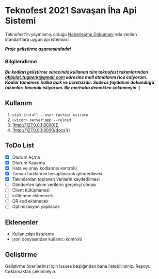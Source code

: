 # Teknofest 2021 Savaşan İha Api Sistemi

Teknofest'in yayınlamış olduğu [Haberleşme Dökümanı](https://teknofest.org/upload/0033aaf090489e512c554d7a565470cb.pdf)'nda verilen standartlara uygun api istemcisi. 

***Proje geliştirme aşamasındadır!***

### Bilgilendirme
***Bu kodları geliştirme sürecinde kullanan tüm teknofest takımlarından [akbulut.tugberk@gmail.com]() adresine mail atmalarını rica ediyorum. Kodlar tamamen halka açık ve ücretsizdir. Sadece faydamın dokunduğu takımları tanımak istiyorum. Bir merhaba demekten çekinmeyin*** :)
## Kullanım

1. `pip3 install --user fastapi uvicorn`
2. `uvicorn server:app --reload`
3. [http://127.0.0.1:8000]()
4. [http://127.0.0.1:8000/docs]()

## ToDo List

- [x] Oturum Açma
- [x] Oturum Kapama
- [x] Hata ve onay kodlarının kontrolü
- [x] Zaman farklarının hesaplanarak gönderilmesi
- [x] Takımlardan toplanan verilerin kaydedilmesi
- [ ] Gönderilen takım verilerin gerçekçi olması
- [ ] Client kütüphanesi
- [ ] kilitlenme eklenecek
- [ ] QR kod eklenecek
- [ ] Optimizasyon yapılacak

## Eklenenler
- Kullanıcıları listeleme
- json dosyasından kullanıcı kontrolü
## Geliştirme
Geliştirme önerilerinizi için Issues başlığından bana iletebilirsiniz. Repoyu forklamaktan çekinmeyin. 

